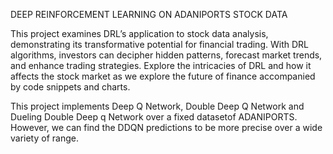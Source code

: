 DEEP REINFORCEMENT LEARNING ON ADANIPORTS STOCK DATA

This project examines DRL’s application to stock data analysis, demonstrating its transformative potential for financial trading. With DRL algorithms, investors can decipher hidden patterns, forecast market trends, and enhance trading strategies. Explore the intricacies of DRL and how it affects the stock market as we explore the future of finance accompanied by code snippets and charts.

This project implements Deep Q Network, Double Deep Q Network and Dueling Double Deep q Network over a fixed datasetof ADANIPORTS. However, we can find the DDQN predictions to be more precise over a wide variety of range.
